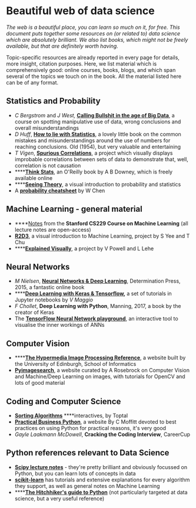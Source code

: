 # Beautiful web of data science

_The web is a beautiful place, you can learn so much on it, for free. This document puts together some resources on \(or related to\) data science which are absolutely brilliant. We also list books, which might not be freely available, but that are definitely worth having._

Topic-specific resources are already reported in every page for details, more insight, citation purposes. Here, we list material which is comprehensively good: online courses, books, blogs, and which span several of the topics we touch on in the book. All the material listed here can be of any format.

## Statistics and Probability

* _C Bergstrom_ and _J West,_  [**Calling Bullshit** **in the age of Big Data**](http://callingbullshit.org), a course on spotting manipulative use of data, wrong conclusions and overall misunderstandings
* _D Huff_, [**How to lie with Statistics**](https://en.wikipedia.org/wiki/How_to_Lie_with_Statistics), a lovely little book on the common mistakes and misunderstandings around the use of numbers for reaching conclusions. Old \(1954\), but very valuable and entertaining
* _T Vigen_, [**Spurious Correlations**](http://www.tylervigen.com/spurious-correlations), a project which visually displays improbable correlations between sets of data to demonstrate that, well, correlation is not causation
* \*\*\*\*[**Think Stats**](https://greenteapress.com/thinkstats/thinkstats.pdf), an O'Reilly book by A B Downey, which is freely available online
* \*\*\*\*[**Seeing Theory**](https://seeing-theory.brown.edu/index.html), a visual introduction to probability and statistics
* A [**probability cheatsheet**](https://static1.squarespace.com/static/54bf3241e4b0f0d81bf7ff36/t/55e9494fe4b011aed10e48e5/1441352015658/probability_cheatsheet.pdf) by W Chen

## Machine Learning - general material

* \*\*\*\*[Notes](http://cs229.stanford.edu/syllabus.html) from the **Stanford CS229 Course on Machine Learning** \(all lecture notes are open-access\)
* [**R2D3**](http://www.r2d3.us/), a visual introduction to Machine Learning, project by S Yee and T Chu
* \*\*\*\*[**Explained Visually**](https://setosa.io/ev/), a project by V Powell and L Lehe

## Neural Networks

* _M Nielsen_, [**Neural Networks & Deep Learning**](http://neuralnetworksanddeeplearning.com/index.html), Determination Press, 2015, a fantastic online book
* \*\*\*\*[**Deep Learning with Keras & Tensorflow**](https://github.com/leriomaggio/deep-learning-keras-tensorflow)**,** a set of tutorials in Jupyter notebooks by _V Maggio_
* _F Chollet_, **Deep Learning with Python**, Manning, 2017, a book by the creator of Keras
* The [**TensorFlow Neural Network playground**](http://playground.tensorflow.org/#activation=tanh&batchSize=10&dataset=circle&regDataset=reg-plane&learningRate=0.03&regularizationRate=0&noise=0&networkShape=4,2&seed=0.26634&showTestData=false&discretize=false&percTrainData=50&x=true&y=true&xTimesY=false&xSquared=false&ySquared=false&cosX=false&sinX=false&cosY=false&sinY=false&collectStats=false&problem=classification&initZero=false&hideText=false), an interactive tool to visualise the inner workings of ANNs

## Computer Vision

* \*\*\*\*[**The Hypermedia Image Processing Reference**](https://homepages.inf.ed.ac.uk/rbf/HIPR2/index.htm), a website built by the University of Edinburgh, School of Informatics
* [**Pyimagesearch**](https://www.pyimagesearch.com), a website curated by A Rosebrock on Computer Vision and Machine/Deep Learning on images, with tutorials for OpenCV and lots of good material

## Coding and Computer Science

* [**Sorting Algorithms**](https://www.toptal.com/developers/sorting-algorithms) ****interactives, by Toptal
* [**Practical Business Python**](https://pbpython.com/?s=09), a website By C Moffitt devoted to best practices on using Python for practical reasons, it's very good
* _Gayle Laakmann McDowell_, **Cracking the Coding Interview**, CareerCup

## Python references relevant to Data Science

* [**Scipy lecture notes**](http://scipy-lectures.org/index.html) - they're pretty brilliant and obviously focussed on Python, but you can learn lots of concepts in data
* [**scikit-learn**](https://scikit-learn.org/stable/) has tutorials and extensive explanations for every algorithm they support, as well as general notes on Machine Learning
* \*\*\*\*[**The Hitchhiker's guide to Python**](https://docs.python-guide.org/) \(not particularly targeted at data science, but a very useful reference\)

